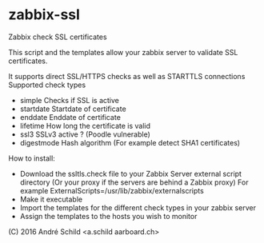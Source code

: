 # zabbix-ssl
Zabbix check SSL certificates

This script and the templates allow your zabbix server
to validate SSL certificates.

It supports direct SSL/HTTPS checks as well as STARTTLS connections
Supported check types
- simple    Checks if SSL is active
- startdate Startdate of certificate
- enddate   Enddate of certificate
- lifetime  How long the certificate is valid
- ssl3      SSLv3 active ? (Poodle vulnerable)
- digestmode Hash algorithm (For example detect SHA1 certificates)

How to install:
- Download the ssltls.check file to your Zabbix Server 
  external script directory (Or your proxy if the servers are behind a Zabbix proxy)
  For example ExternalScripts=/usr/lib/zabbix/externalscripts
- Make it executable
- Import the templates for the different check types in your zabbix server
- Assign the templates to the hosts you wish to monitor


(C) 2016 André Schild <a.schild aarboard.ch>
